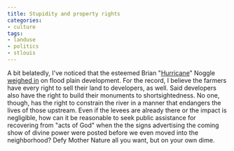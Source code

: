 ```yaml
---
title: Stupidity and property rights
categories:
- culture
tags:
- landuse
- politics
- stlouis
---
```


A bit belatedly, I've noticed that the esteemed Brian "[Hurricane][1]" Noggle [weighed in][2] on flood plain development.  For the record, I believe the farmers have every right to sell their land to developers, as well.  Said developers also have the right to build their monuments to shortsightedness.  No one, though, has the right to constrain the river in a manner that endangers the lives of those upstream.  Even if the levees are already there or the impact is negligible, how can it be reasonable to seek public assistance for recovering from "acts of God" when the the signs advertising the coming show of divine power were posted before we even moved into the neighborhood?  Defy Mother Nature all you want, but on your own dime.

   [1]: http://angelweaving.blogspot.com/2003_06_29_angelweaving_archive.html#105707759896924327
   [2]: http://stlbrianj.blogspot.com/2003_06_22_archive.html#105676929369942962

